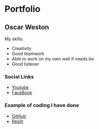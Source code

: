 # Portfolio

## Oscar Weston

My skills: 
- Creativity
- Good teamwork
- Able to work on my own well if needs be
- Good listener 


### Social Links
- [Youtube](https://www.youtube.com/)
- [FaceBook](https://www.facebook.com/profile.php?id=100008000595622)

### Example of coding I have done
- [GitHub](https://github.com/)
- [Replit](https://repl.it/@OscarWeston25)

